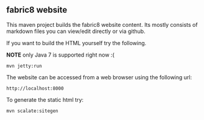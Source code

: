 ## fabric8 website

This maven project builds the fabric8 website content. Its mostly consists of markdown files you can view/edit directly or via github.

If you want to build the HTML yourself try the following. 

**NOTE** only Java 7 is supported right now :( 

    mvn jetty:run


The website can be accessed from a web browser using the following url:

    http://localhost:8000


To generate the static html try:

    mvn scalate:sitegen
